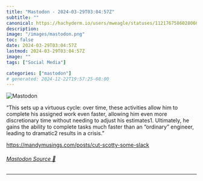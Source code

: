 ```yaml
---
title: "Mastodon - 2024-03-29T03:04:57Z"
subtitle: ""
canonical: https://hachyderm.io/users/mweagle/statuses/112176758602806079
description:
image: "/images/mastodon.png"
toc: false
date: 2024-03-29T03:04:57Z
lastmod: 2024-03-29T03:04:57Z
image: ""
tags: ["Social Media"]

categories: ["mastodon"]
# generated: 2024-12-22T19:57:25-08:00
---
```

![Mastodon](/images/mastodon.png)

<p>“This sets up a virtuous cycle: over time, these activities allow him to complete his assigned work even faster, allowing him even more discretionary time without needing to adjust his estimates1. Ultimately, he gains the ability to complete tasks much faster than an “ordinary” engineer, leading to dramatic2 results in a crisis.”</p><p><a href="https://mandymusings.com/posts/cut-scotty-some-slack" target="_blank" rel="nofollow noopener noreferrer" translate="no"><span class="invisible">https://</span><span class="ellipsis">mandymusings.com/posts/cut-sco</span><span class="invisible">tty-some-slack</span></a></p>


###### [Mastodon Source 🐘](https://hachyderm.io/@mweagle/112176758602806079)

___
